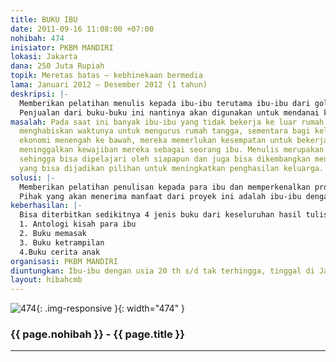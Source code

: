 ```yaml
---
title: BUKU IBU
date: 2011-09-16 11:08:00 +07:00
nohibah: 474
inisiator: PKBM MANDIRI
lokasi: Jakarta
dana: 250 Juta Rupiah
topik: Meretas batas – kebhinekaan bermedia
lama: Januari 2012 – Desember 2012 (1 tahun)
deskripsi: |-
  Memberikan pelatihan menulis kepada ibu-ibu terutama ibu-ibu dari golongan prasejahtera termasuk ibu-ibu buta huruf. Namun tidak menutup kemungkinan bagi ibu-ibu dari golongan ekonomi menengah. Hasil tulisan ini nantinya akan di kumpulkan dan diterbitkan menjadi buku dengan sistem penerbitan indie. Jadi selain mendapatkan ilmu kepenulisan , ibu-ibu juga akan dapat ilmu penerbitan buku.
  Penjualan dari buku-buku ini nantinya akan digunakan untuk mendanai kegiatan bagi kelompok ibu-ibu lainnya, bisa di jakarta atau di luar jakarta dengan kegiatan serupa.
masalah: Pada saat ini banyak ibu-ibu yang tidak bekerja ke luar rumah dan lebih banyak
  menghabiskan waktunya untuk mengurus rumah tangga, sementara bagi keluarga dengan
  ekonomi menengah ke bawah, mereka memerlukan kesempatan untuk bekerja tanpa harus
  meninggalkan kewajiban mereka sebagai seorang ibu. Menulis merupakan sebuah ketrampilan,
  sehingga bisa dipelajari oleh siapapun dan juga bisa dikembangkan menjadi pekerjaan
  yang bisa dijadikan pilihan untuk meningkatkan penghasilan keluarga.
solusi: |-
  Memberikan pelatihan penulisan kepada para ibu dan memperkenalkan profesi sebagai penulis serta memberikan motifasi bahwa pekerjaan sebagai penulis bisa dilakukan oleh siapa saja, dan dilakukan kapan saja di mana saja.  Kegiatan pertama akan berlangsung secara offline, kemudian akan meningkat menjadi online dan offline.
  Pihak yang akan menerima manfaat dari proyek ini adalah ibu-ibu dengan usia 20 th s/d tak terhingga, tinggal di Jakarta
keberhasilan: |-
  Bisa diterbitkan sedikitnya 4 jenis buku dari keseluruhan hasil tulisan ibu-ibu. Empat buku tersebut adalah:
  1. Antologi kisah para ibu
  2. Buku memasak
  3. Buku ketrampilan
  4.Buku cerita anak
organisasi: PKBM MANDIRI
diuntungkan: Ibu-ibu dengan usia 20 th s/d tak terhingga, tinggal di Jakarta
layout: hibahcmb
---
```


![474](/static/img/hibahcmb/474.png){: .img-responsive }{: width="474" }

### {{ page.nohibah }} - {{ page.title }}

---
